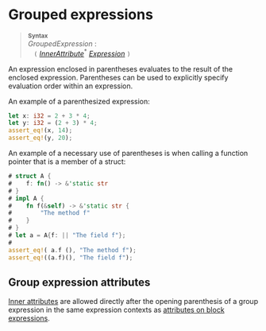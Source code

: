 # Grouped expressions

> **<sup>Syntax</sup>**\
> _GroupedExpression_ :\
> &nbsp;&nbsp; `(` [_InnerAttribute_]<sup>\*</sup> [_Expression_] `)`

An expression enclosed in parentheses evaluates to the result of the enclosed
expression. Parentheses can be used to explicitly specify evaluation order
within an expression.

An example of a parenthesized expression:

```rust
let x: i32 = 2 + 3 * 4;
let y: i32 = (2 + 3) * 4;
assert_eq!(x, 14);
assert_eq!(y, 20);
```

An example of a necessary use of parentheses is when calling a function pointer
that is a member of a struct:

```rust
# struct A {
#    f: fn() -> &'static str
# }
# impl A {
#    fn f(&self) -> &'static str {
#        "The method f"
#    }
# }
# let a = A{f: || "The field f"};
#
assert_eq!( a.f (), "The method f");
assert_eq!((a.f)(), "The field f");
```

## Group expression attributes

[Inner attributes] are allowed directly after the opening parenthesis of a
group expression in the same expression contexts as [attributes on block
expressions].

[Inner attributes]: ../attributes.html
[_Expression_]: ../expressions.html
[_InnerAttribute_]: ../attributes.html
[attributes on block expressions]: ../expressions/block-expr.html#attributes-on-block-expressions
